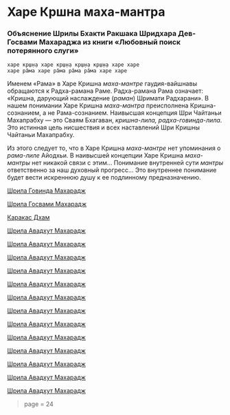 # Харе Кршна маха-мантра

### Объяснение Шрилы Бхакти Ракшака Шридхара Дев-Госвами Махараджа из книги «Любовный поиск потерянного слуги»

    харе кр̣ш̣н̣а харе кр̣ш̣н̣а кр̣ш̣н̣а кр̣ш̣н̣а харе харе
    харе ра̄ма харе ра̄ма ра̄ма ра̄ма харе харе

Именем «Рама» в Харе Кришна *маха-мантре* гаудия-вайшнавы обращаются к Радха-рамана Раме. Радха-рамана Рама означает: «Кришна, дарующий наслаждение (*раман*) Шримати Радхарани». В нашем понимании Харе Кришна *маха-мантра* преисполнена Кришна-сознанием, а не Рама-сознанием. Наивысшая концепция Шри Чайтаньи Махапрабху — это Сваям Бхагаван, *кришна-лила, радха-говинда-лила*. Это истинная цель нисшествия и всех наставлений Шри Кришны Чайтаньи Махапрабху.

Из этого следует то, что в Харе Кришна *маха-мантре* нет упоминания о *рама-лиле* Айодхьи. В наивысшей концепции Харе Кришна *маха-мантры* нет никакой связи с этим… Понимание внутренней сути *мантры* ответственно за наш духовный прогресс… Это внутреннее понимание будет вести искреннюю душу к ее подлинному предназначению.

[Шрила Говинда Махарадж](https://soundcloud.com/bharatimaharaj/govinda-maharaj-kobe-sri)

[Шрила Госвами Махарадж](https://soundcloud.com/bharatimaharaj/goswami-maharaj-mahamantra)

[Каракас Дхам](https://soundcloud.com/bharatimaharaj/shchsm-karakas-kirtan)

[Шрила Авадхут Махарадж](https://soundcloud.com/bharatimaharaj/avadxut-maxaradzh-utrennee-3)

[Шрила Авадхут Махарадж](https://soundcloud.com/bharatimaharaj/avadxut-maxaradzh-kirtan-8)

[Шрила Авадхут Махарадж](https://soundcloud.com/bharatimaharaj/avadxut-maxaradzh-kirtan-7)

[Шрила Авадхут Махарадж](https://soundcloud.com/bharatimaharaj/avadxut-maxaradzh-kirtan-2016)

[Шрила Авадхут Махарадж](https://soundcloud.com/bharatimaharaj/avadxut-maxaradzh-kirtan-shri)

[Шрила Авадхут Махарадж](https://soundcloud.com/bharatimaharaj/avadxut-maxaradzh-kirtan-6)

[Шрила Авадхут Махарадж](https://soundcloud.com/bharatimaharaj/avadxut-maxaradzh-kirtan-5)

[Шрила Авадхут Махарадж](https://soundcloud.com/bharatimaharaj/avadxut-maxaradzh-kirtan-4)

[Шрила Авадхут Махарадж](https://soundcloud.com/bharatimaharaj/avadxut-maxaradzh-kirtan-3)

[Шрила Авадхут Махарадж](https://soundcloud.com/bharatimaharaj/avadxut-maxaradzh-kirtan-v)

[Шрила Авадхут Махарадж](https://soundcloud.com/bharatimaharaj/avadxut-maxaradzh-kirtan-2)

[Шрила Авадхут Махарадж](https://soundcloud.com/bharatimaharaj/avadxut-maxaradzh-kirtan-1)

[Шрила Авадхут Махарадж](https://soundcloud.com/bharatimaharaj/avadxut-maxaradzh-kirtan)

> page = 24
